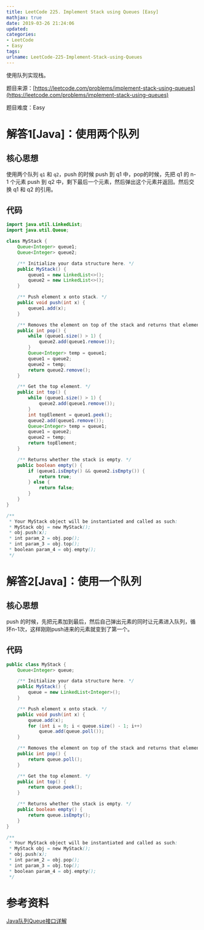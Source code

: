 ```yaml
---
title: LeetCode 225. Implement Stack using Queues [Easy]
mathjax: true
date: 2019-03-26 21:24:06
updated:
categories:
- LeetCode
- Easy
tags:
urlname: LeetCode-225-Implement-Stack-using-Queues
---
```


使用队列实现栈。

<!-- more -->

题目来源：[https://leetcode.com/problems/implement-stack-using-queues](https://leetcode.com/problems/implement-stack-using-queues)

题目难度：Easy



# 解答1[Java]：使用两个队列

## 核心思想

使用两个队列 `q1` 和 `q2`，push 的时候 push 到 q1 中，pop的时候，先把 q1 的 n-1 个元素 push 到 q2 中，剩下最后一个元素，然后弹出这个元素并返回。然后交换 q1 和 q2 的引用。

## 代码

```java
import java.util.LinkedList;
import java.util.Queue;

class MyStack {
    Queue<Integer> queue1;
    Queue<Integer> queue2;

    /** Initialize your data structure here. */
    public MyStack() {
        queue1 = new LinkedList<>();
        queue2 = new LinkedList<>();
    }

    /** Push element x onto stack. */
    public void push(int x) {
        queue1.add(x);
    }

    /** Removes the element on top of the stack and returns that element. */
    public int pop() {
        while (queue1.size() > 1) {
            queue2.add(queue1.remove());
        }
        Queue<Integer> temp = queue1;
        queue1 = queue2;
        queue2 = temp;
        return queue2.remove();
    }

    /** Get the top element. */
    public int top() {
        while (queue1.size() > 1) {
            queue2.add(queue1.remove());
        }
        int topElement = queue1.peek();
        queue2.add(queue1.remove());
        Queue<Integer> temp = queue1;
        queue1 = queue2;
        queue2 = temp;
        return topElement;
    }

    /** Returns whether the stack is empty. */
    public boolean empty() {
        if (queue1.isEmpty() && queue2.isEmpty()) {
            return true;
        } else {
            return false;
        }
    }
}

/**
 * Your MyStack object will be instantiated and called as such:
 * MyStack obj = new MyStack();
 * obj.push(x);
 * int param_2 = obj.pop();
 * int param_3 = obj.top();
 * boolean param_4 = obj.empty();
 */
```



# 解答2[Java]：使用一个队列

## 核心思想

push 的时候，先把元素加到最后，然后自己弹出元素的同时让元素进入队列，循环n-1次，这样刚刚push进来的元素就变到了第一个。

## 代码

```java
public class MyStack {
    Queue<Integer> queue;

    /** Initialize your data structure here. */
    public MyStack() {
        queue = new LinkedList<Integer>();
    }

    /** Push element x onto stack. */
    public void push(int x) {
        queue.add(x);
        for (int i = 0; i < queue.size() - 1; i++)
            queue.add(queue.poll());
    }

    /** Removes the element on top of the stack and returns that element. */
    public int pop() {
        return queue.poll();
    }

    /** Get the top element. */
    public int top() {
        return queue.peek();
    }

    /** Returns whether the stack is empty. */
    public boolean empty() {
        return queue.isEmpty();
    }
}

/**
 * Your MyStack object will be instantiated and called as such:
 * MyStack obj = new MyStack();
 * obj.push(x);
 * int param_2 = obj.pop();
 * int param_3 = obj.top();
 * boolean param_4 = obj.empty();
 */
```



# 参考资料

[Java队列Queue接口详解](https://leokongwq.github.io/2016/10/15/java-Queue.html)